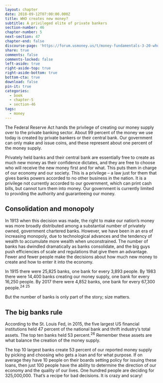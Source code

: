 ```yaml
---
layout: chapter
date: 2018-09-12T07:00:00.000Z
title: WHO creates new money?
subtitle: A privileged elite of private bankers
section-number: 46
chapter-number: 5
next-section: 47
chapter-end: false
discourse-page: 'https://forum.usmoney.us/t/money-fundamentals-3-20-who-creates-new-money/'
share: true
comments: false
comments-locked: false
left-aside: true
right-aside-top: true
right-aside-bottom: true
bottom-cta: true
download: false
pin-it: true
categories:
  - book
  - chapter-5
  - section-46
tags:
  - money
---
```

The Federal Reserve Act hands the privilege of creating our money
supply over to the private banking sector. About 99 percent of the
money we use today is created by private bankers or their central
bank. Our government can only make and issue coins, and these
represent about one percent of the money supply.

Privately held banks and their central bank are essentially free to
create as much new money as their confidence dictates, and they are
free to choose who will receive the new money first and for what.
This puts them in charge of our economy and our society. This is a
privilege – a law just for them that gives banks powers accorded to no
other business in the nation. It is a privilege not currently accorded
to our government, which can print cash bills, but cannot turn them
into money. Our government is currently limited to providing the
authority and guaranteeing our money.

## Consolidation and monopoly

In 1913 when this decision was made, the right to make our nation’s
money was more broadly distributed among a substantial number
of privately owned, government chartered banks. However, we have
been in an era of increasing monopoly, due to technological advances
and the tendency of wealth to accumulate more wealth when
unconstrained. The number of banks has dwindled dramatically as
banks consolidate, and the big guys push efficiencies of scale and
regulations that give them an advantage. Fewer and fewer people
make the decisions about how much new money to create and how
to enter it into the economy.

In 1915 there were 25,825 banks, one bank for every 3,893 people. By
1983 there were 14,400 banks creating our money supply, one bank
for every 16,250 people. By 2017 there were 4,852 banks, one bank for
every 67,300 people.<sup>24</sup> <sup>25</sup>

But the number of banks is only part of the story; size matters.

## The big banks rule

According to the St. Louis Fed, in 2015, the five largest US financial
institutions held 47 percent of the national bank and thrift industry’s
total assets. The top ten banks held 53 percent.<sup>26</sup> Remember these
assets are what balance the creation of the money supply.

The top 10 largest banks create 53 percent of our reported money
supply by picking and choosing who gets a loan and for what
purpose. If on average they have 10 people on their boards setting
policy for issuing these loans, then just 100 people have the ability to
determine the direction of our economy and the quality of our lives.
One hundred people are deciding for 325,000,000. That’s a recipe for
bad decisions. It is crazy and scary!
